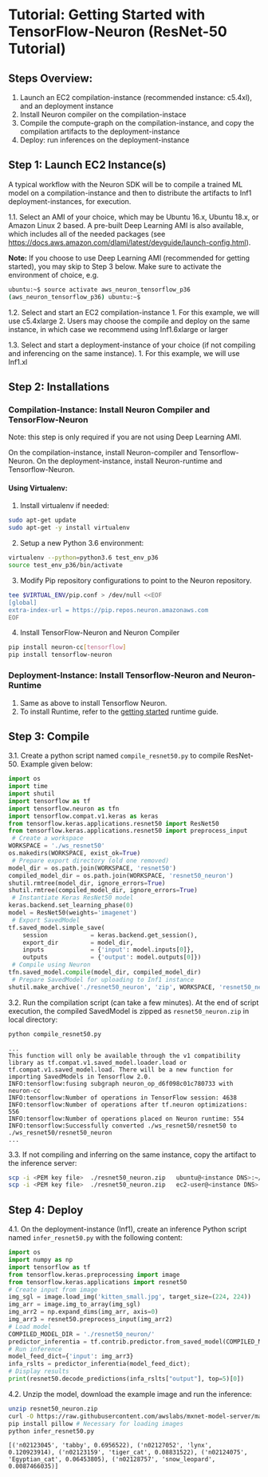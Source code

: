 # Tutorial: Getting Started with TensorFlow-Neuron (ResNet-50 Tutorial)

## Steps Overview:

1. Launch an EC2 compilation-instance (recommended instance: c5.4xl), and an deployment instance
2. Install Neuron compiler on the compilation-instace
3. Compile the compute-graph on the compilation-instance, and copy the compilation artifacts to the deployment-instance
4. Deploy: run inferences on the deployment-instance

## Step 1: Launch EC2 Instance(s)

A typical workflow with the Neuron SDK will be to compile a trained ML model on a compilation-instance and then to distribute the artifacts to Inf1 deployment-instances, for execution.

1.1. Select an AMI of your choice, which may be Ubuntu 16.x, Ubuntu 18.x, or Amazon Linux 2 based. A pre-built Deep Learning AMI is also available, which includes all of the needed packages (see https://docs.aws.amazon.com/dlami/latest/devguide/launch-config.html).

**Note:** If you choose to use Deep Learning AMI (recommended for getting started), you may skip to Step 3 below. Make sure to activate the environment of choice, e.g.
```bash
ubuntu:~$ source activate aws_neuron_tensorflow_p36
(aws_neuron_tensorflow_p36) ubuntu:~$ 
```

1.2. Select and start an EC2 compilation-instance
    1. For this example, we will use c5.4xlarge
    2. Users may choose the compile and deploy on the same instance, in which case we recommend using Inf1.6xlarge or larger

1.3. Select and start a deployment-instance of your choice (if not compiling and inferencing on the same instance).
    1. For this example, we will use Inf1.xl

## Step 2: Installations

### Compilation-Instance: Install Neuron Compiler and TensorFlow-Neuron

Note: this step is only required if you are not using Deep Learning AMI.

On the compilation-instance, install Neuron-compiler and Tensorflow-Neuron.
On the deployment-instance, install Neuron-runtime and Tensorflow-Neuron.

#### Using Virtualenv:

1. Install virtualenv if needed:
```bash
sudo apt-get update
sudo apt-get -y install virtualenv
```
2. Setup a new Python 3.6 environment:
```bash
virtualenv --python=python3.6 test_env_p36
source test_env_p36/bin/activate
```
3. Modify Pip repository configurations to point to the Neuron repository.
```bash
tee $VIRTUAL_ENV/pip.conf > /dev/null <<EOF
[global]
extra-index-url = https://pip.repos.neuron.amazonaws.com
EOF
```
4. Install TensorFlow-Neuron and Neuron Compiler
```bash
pip install neuron-cc[tensorflow]
pip install tensorflow-neuron
```

### Deployment-Instance: Install Tensorflow-Neuron and Neuron-Runtime

1. Same as above to install Tensorflow Neuron.
2. To install Runtime, refer to the [getting started](./../neuron-runtime/nrt_start.md) runtime guide.

## Step 3: Compile

3.1. Create a python script named `compile_resnet50.py` to compile ResNet-50. Example given below:
```python
import os
import time
import shutil
import tensorflow as tf
import tensorflow.neuron as tfn
import tensorflow.compat.v1.keras as keras
from tensorflow.keras.applications.resnet50 import ResNet50
from tensorflow.keras.applications.resnet50 import preprocess_input
 # Create a workspace
WORKSPACE = './ws_resnet50'
os.makedirs(WORKSPACE, exist_ok=True)
 # Prepare export directory (old one removed)
model_dir = os.path.join(WORKSPACE, 'resnet50')
compiled_model_dir = os.path.join(WORKSPACE, 'resnet50_neuron')
shutil.rmtree(model_dir, ignore_errors=True)
shutil.rmtree(compiled_model_dir, ignore_errors=True)
 # Instantiate Keras ResNet50 model
keras.backend.set_learning_phase(0)
model = ResNet50(weights='imagenet')
 # Export SavedModel
tf.saved_model.simple_save(
    session            = keras.backend.get_session(),
    export_dir         = model_dir,
    inputs             = {'input': model.inputs[0]},
    outputs            = {'output': model.outputs[0]})
 # Compile using Neuron
tfn.saved_model.compile(model_dir, compiled_model_dir)    
 # Prepare SavedModel for uploading to Inf1 instance
shutil.make_archive('./resnet50_neuron', 'zip', WORKSPACE, 'resnet50_neuron')
```

3.2. Run the compilation script (can take a few minutes). At the end of script execution, the compiled SavedModel is zipped as `resnet50_neuron.zip` in local directory:
```bash
python compile_resnet50.py
```
```
...
This function will only be available through the v1 compatibility library as tf.compat.v1.saved_model.loader.load or tf.compat.v1.saved_model.load. There will be a new function for importing SavedModels in Tensorflow 2.0.
INFO:tensorflow:fusing subgraph neuron_op_d6f098c01c780733 with neuron-cc
INFO:tensorflow:Number of operations in TensorFlow session: 4638
INFO:tensorflow:Number of operations after tf.neuron optimizations: 556
INFO:tensorflow:Number of operations placed on Neuron runtime: 554
INFO:tensorflow:Successfully converted ./ws_resnet50/resnet50 to ./ws_resnet50/resnet50_neuron
...
```

3.3. If not compiling and inferring on the same instance, copy the artifact to the inference server:
```bash
scp -i <PEM key file>  ./resnet50_neuron.zip   ubuntu@<instance DNS>:~/ # is using Ubuntu-based AMI
scp -i <PEM key file>  ./resnet50_neuron.zip   ec2-user@<instance DNS>:~/  # if using AML2-based AMI
```

## Step 4: Deploy

4.1. On the deployment-instance (Inf1), create an inference Python script named `infer_resnet50.py` with the following content:
```python
import os
import numpy as np
import tensorflow as tf
from tensorflow.keras.preprocessing import image
from tensorflow.keras.applications import resnet50
# Create input from image
img_sgl = image.load_img('kitten_small.jpg', target_size=(224, 224))
img_arr = image.img_to_array(img_sgl)
img_arr2 = np.expand_dims(img_arr, axis=0)
img_arr3 = resnet50.preprocess_input(img_arr2)
# Load model
COMPILED_MODEL_DIR = './resnet50_neuron/'
predictor_inferentia = tf.contrib.predictor.from_saved_model(COMPILED_MODEL_DIR)
# Run inference
model_feed_dict={'input': img_arr3}
infa_rslts = predictor_inferentia(model_feed_dict);
# Display results
print(resnet50.decode_predictions(infa_rslts["output"], top=5)[0])
```

4.2. Unzip the model, download the example image and run the inference:
```bash
unzip resnet50_neuron.zip
curl -O https://raw.githubusercontent.com/awslabs/mxnet-model-server/master/docs/images/kitten_small.jpg
pip install pillow # Necessary for loading images
python infer_resnet50.py
```
```
[('n02123045', 'tabby', 0.6956522), ('n02127052', 'lynx', 0.120923914), ('n02123159', 'tiger_cat', 0.08831522), ('n02124075', 'Egyptian_cat', 0.06453805), ('n02128757', 'snow_leopard', 0.0087466035)]
```
